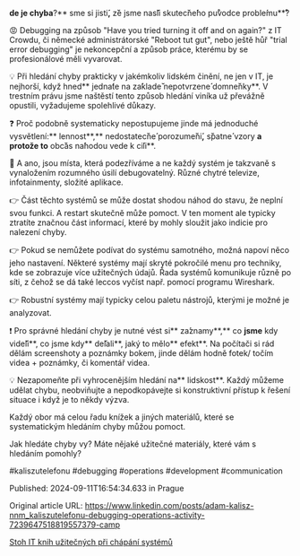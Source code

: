 **de je chyba**?** sme si jisti**́,** z**̌**e jsme nas**̌**li skutec**̌**ne**́**ho pu**̊**vodce proble**́**mu**̊?


😡 Debugging na způsob "Have you tried turning it off and on again?" z IT Crowdu, či německé administrátorské "Reboot tut gut", nebo ještě hůř "trial error debugging" je nekoncepční a způsob práce, kterému by se profesionálové měli vyvarovat.


💡 Při hledání chyby prakticky v jakémkoliv lidském činění, ne jen v IT, je nejhorší, když hned** jedna**́**te na za**́**klade**̌** nepotvrzene**́** domne**̌**nky**. V trestním právu jsme naštěstí tento způsob hledání viníka už převážně opustili, vyžadujeme spolehlivé důkazy.


❓ Proč podobně systematicky nepostupujeme jinde má jednoduché vysvětlení:** lennost**,** nedostatec**̌**ne**́** porozume**̌**ni**́,** s**̌**patne**́** vzory **a protože to** obc**̌**as na**́**hodou vede k ci**́**li**.


🫣 A ano, jsou místa, která podezříváme a ne každý systém je takzvaně s vynaložením rozumného úsilí debugovatelný. Různé chytré televize, infotainmenty, složité aplikace.


👉 Část těchto systémů se může dostat shodou náhod do stavu, že neplní svou funkci. A restart skutečně může pomoct. V ten moment ale typicky ztratíte značnou část informací, které by mohly sloužit jako indicie pro nalezení chyby.


👉 Pokud se nemůžete podívat do systému samotného, možná napoví něco jeho nastavení. Některé systémy mají skryté pokročilé menu pro techniky, kde se zobrazuje více užitečných údajů. Řada systémů komunikuje různě po síti, z čehož se dá také leccos vyčíst např. pomocí programu Wireshark.


👉 Robustní systémy mají typicky celou paletu nástrojů, kterými je možné je analyzovat.


❗ Pro správné hledání chyby je nutné vést si** za**́**znamy**,** co **jsme** kdy vide**̌**li**, co jsme kdy** de**̌**lali**, jaký to mělo** efekt**. Na počítači si rád dělám screenshoty a poznámky bokem, jinde dělám hodně fotek/ točím videa + poznámky, či komentář videa.


💡 Nezapomeňte při vyhrocenějším hledání na** lidskost**. Každý můžeme udělat chybu, neobviňujte a nepodkopávejte si konstruktivní přístup k řešení situace i když je to někdy výzva.


Každý obor má celou řadu knížek a jiných materiálů, které se systematickým hledáním chyby můžou pomoct.


Jak hledáte chyby vy? Máte nějaké užitečné materiály, které vám s hledáním pomohly?


#kaliszutelefonu #debugging #operations #development #communication


Published: 2024-09-11T16:54:34.633 in Prague

Original article URL: https://www.linkedin.com/posts/adam-kalisz-nnm_kaliszutelefonu-debugging-operations-activity-7239647518819557379-camp

[Stoh IT knih užitečných při chápání systémů](./media/debugging-books.jpg)